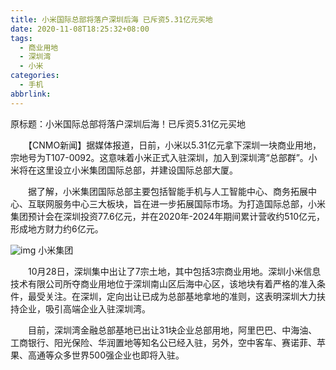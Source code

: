 ```yaml
---
title: 小米国际总部将落户深圳后海 已斥资5.31亿元买地
date: 2020-11-08T18:25:32+08:00
tags:
  - 商业用地
  - 深圳湾
  - 小米
categories:
  - 手机
abbrlink:
---
```


原标题：小米国际总部将落户深圳后海！已斥资5.31亿元买地

　　【CNMO新闻】据媒体报道，日前，小米以5.31亿元拿下深圳一块商业用地，宗地号为T107-0092。这意味着小米正式入驻深圳，加入到深圳湾“总部群”。小米将在这里设立小米集团国际总部，并建设国际总部大厦。

　　据了解，小米集团国际总部主要包括智能手机与人工智能中心、商务拓展中心、互联网服务中心三大板块，旨在进一步拓展国际市场。为打造国际总部，小米集团预计会在深圳投资77.6亿元，并在2020年-2024年期间累计营收约510亿元，形成地方财力约6亿元。

![img](https://cdn.jsdelivr.net/gh/yakeing/Documentation@main/Hexo/images/b6a0-kcaeqzx9321591.jpg)
小米集团

　　10月28日，深圳集中出让了7宗土地，其中包括3宗商业用地。深圳小米信息技术有限公司所夺商业用地位于深圳南山区后海中心区，该地块有着严格的准入条件，最受关注。在深圳，定向出让已成为总部基地拿地的准则，这表明深圳大力扶持企业，吸引高端企业入驻深圳湾。

　　目前，深圳湾金融总部基地已出让31块企业总部用地，阿里巴巴、中海油、工商银行、阳光保险、华润置地等知名公已经入驻，另外，空中客车、赛诺菲、苹果、高通等众多世界500强企业也即将入驻。